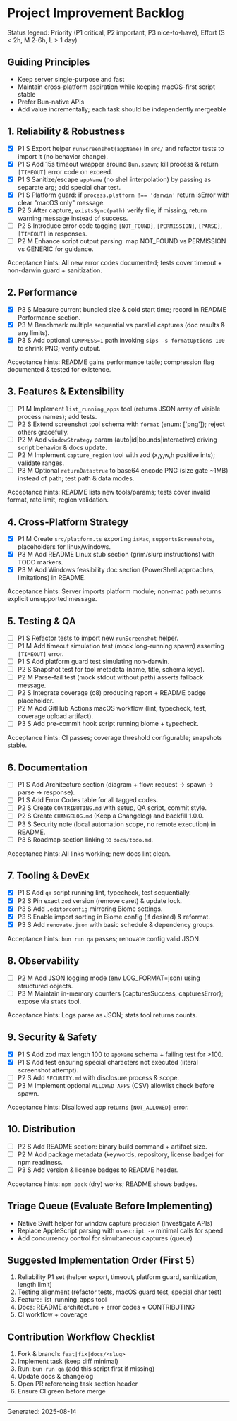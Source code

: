# Project Improvement Backlog

Status legend: Priority (P1 critical, P2 important, P3 nice-to-have), Effort (S < 2h, M 2-6h, L > 1 day)

## Guiding Principles

- Keep server single-purpose and fast
- Maintain cross-platform aspiration while keeping macOS-first script stable
- Prefer Bun-native APIs
- Add value incrementally; each task should be independently mergeable

## 1. Reliability & Robustness

- [x] P1 S Export helper `runScreenshot(appName)` in `src/` and refactor tests to import it (no behavior change).
- [x] P1 S Add 15s timeout wrapper around `Bun.spawn`; kill process & return `[TIMEOUT]` error code on exceed.
- [x] P1 S Sanitize/escape `appName` (no shell interpolation) by passing as separate arg; add special char test.
- [x] P1 S Platform guard: if `process.platform !== 'darwin'` return isError with clear "macOS only" message.
- [x] P2 S After capture, `existsSync(path)` verify file; if missing, return warning message instead of success.
- [ ] P2 S Introduce error code tagging `[NOT_FOUND]`, `[PERMISSION]`, `[PARSE]`, `[TIMEOUT]` in responses.
- [ ] P2 M Enhance script output parsing: map NOT_FOUND vs PERMISSION vs GENERIC for guidance.

Acceptance hints: All new error codes documented; tests cover timeout + non-darwin guard + sanitization.

## 2. Performance

- [x] P3 S Measure current bundled size & cold start time; record in README Performance section.
- [x] P3 M Benchmark multiple sequential vs parallel captures (doc results & any limits).
- [x] P3 S Add optional `COMPRESS=1` path invoking `sips -s formatOptions 100` to shrink PNG; verify output.

Acceptance hints: README gains performance table; compression flag documented & tested for existence.

## 3. Features & Extensibility

- [ ] P1 M Implement `list_running_apps` tool (returns JSON array of visible process names); add tests.
- [ ] P2 S Extend screenshot tool schema with `format` (enum: ['png']); reject others gracefully.
- [ ] P2 M Add `windowStrategy` param (auto|id|bounds|interactive) driving script behavior & docs update.
- [ ] P2 M Implement `capture_region` tool with zod (x,y,w,h positive ints); validate ranges.
- [ ] P3 M Optional `returnData:true` to base64 encode PNG (size gate ~1MB) instead of path; test path & data modes.

Acceptance hints: README lists new tools/params; tests cover invalid format, rate limit, region validation.

## 4. Cross-Platform Strategy

- [x] P1 M Create `src/platform.ts` exporting `isMac`, `supportsScreenshots`, placeholders for linux/windows.
- [x] P3 M Add README Linux stub section (grim/slurp instructions) with TODO markers.
- [x] P3 M Add Windows feasibility doc section (PowerShell approaches, limitations) in README.

Acceptance hints: Server imports platform module; non-mac path returns explicit unsupported message.

## 5. Testing & QA

- [ ] P1 S Refactor tests to import new `runScreenshot` helper.
- [ ] P1 M Add timeout simulation test (mock long-running spawn) asserting `[TIMEOUT]` error.
- [ ] P1 S Add platform guard test simulating non-darwin.
- [ ] P2 S Snapshot test for tool metadata (name, title, schema keys).
- [ ] P2 M Parse-fail test (mock stdout without path) asserts fallback message.
- [ ] P2 S Integrate coverage (c8) producing report + README badge placeholder.
- [ ] P2 M Add GitHub Actions macOS workflow (lint, typecheck, test, coverage upload artifact).
- [ ] P3 S Add pre-commit hook script running biome + typecheck.

Acceptance hints: CI passes; coverage threshold configurable; snapshots stable.

## 6. Documentation

- [ ] P1 S Add Architecture section (diagram + flow: request -> spawn -> parse -> response).
- [ ] P1 S Add Error Codes table for all tagged codes.
- [ ] P2 S Create `CONTRIBUTING.md` with setup, QA script, commit style.
- [ ] P2 S Create `CHANGELOG.md` (Keep a Changelog) and backfill 1.0.0.
- [ ] P3 S Security note (local automation scope, no remote execution) in README.
- [ ] P3 S Roadmap section linking to `docs/todo.md`.

Acceptance hints: All links working; new docs lint clean.

## 7. Tooling & DevEx

- [x] P1 S Add `qa` script running lint, typecheck, test sequentially.
- [x] P2 S Pin exact `zod` version (remove caret) & update lock.
- [x] P3 S Add `.editorconfig` mirroring Biome settings.
- [x] P3 S Enable import sorting in Biome config (if desired) & reformat.
- [x] P3 S Add `renovate.json` with basic schedule & dependency groups.

Acceptance hints: `bun run qa` passes; renovate config valid JSON.

## 8. Observability

- [ ] P2 M Add JSON logging mode (env LOG_FORMAT=json) using structured objects.
- [ ] P3 M Maintain in-memory counters {capturesSuccess, capturesError}; expose via `stats` tool.

Acceptance hints: Logs parse as JSON; stats tool returns counts.

## 9. Security & Safety

- [x] P1 S Add zod max length 100 to `appName` schema + failing test for >100.
- [x] P1 S Add test ensuring special characters not executed (literal screenshot attempt).
- [ ] P2 S Add `SECURITY.md` with disclosure process & scope.
- [ ] P3 M Implement optional `ALLOWED_APPS` (CSV) allowlist check before spawn.

Acceptance hints: Disallowed app returns `[NOT_ALLOWED]` error.

## 10. Distribution

- [ ] P2 S Add README section: binary build command + artifact size.
- [ ] P2 M Add package metadata (keywords, repository, license badge) for npm readiness.
- [ ] P3 S Add version & license badges to README header.

Acceptance hints: `npm pack` (dry) works; README shows badges.

## Triage Queue (Evaluate Before Implementing)

- Native Swift helper for window capture precision (investigate APIs)
- Replace AppleScript parsing with `osascript -e` minimal calls for speed
- Add concurrency control for simultaneous captures (queue)

## Suggested Implementation Order (First 5)

1. Reliability P1 set (helper export, timeout, platform guard, sanitization, length limit)
2. Testing alignment (refactor tests, macOS guard test, special char test)
3. Feature: list_running_apps tool
4. Docs: README architecture + error codes + CONTRIBUTING
5. CI workflow + coverage

## Contribution Workflow Checklist

1. Fork & branch: `feat|fix|docs/<slug>`
2. Implement task (keep diff minimal)
3. Run: `bun run qa` (add this script first if missing)
4. Update docs & changelog
5. Open PR referencing task section header
6. Ensure CI green before merge

---
Generated: 2025-08-14
